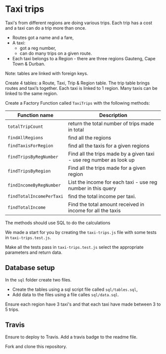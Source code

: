 # Taxi trips

Taxi's from different regions are doing various trips. Each trip has a cost and a taxi can do a trip more than once.

* Routes got a name and a fare,
* A taxi: 
	* got a reg number, 
	* can do many trips on a given route.
* Each taxi belongs to a Region - there are three regions Gauteng, Cape Town & Durban.

Note: tables are linked with foreign keys.

Create 4 tables: a Route, Taxi, Trip & Region table. 
The trip table brings routes and taxi’s together.
Each taxi is linked to 1 region. Many taxis can be linked to the same region.

Create a Factory Function called `TaxiTrips` with the following methods:

Function name            | Description   
------------------------ | ---------------
`totalTripCount` 		 | return the total number of trips made in total               
`findAllRegions` 		     |  find all the regions              
`findTaxisForRegion` 	     |  find all the taxis for a given regions
`findTripsByRegNumber` 	 |  Find all the trips made by a given taxi - use reg number as look up
`findTripsByRegion` 	     |  Find all the trips made for a given region
`findIncomeByRegNumber`    |  List the income for each taxi - use reg number in this query
`findTotalIncomePerTaxi`   |  find the total income per taxi.
`findTotalIncome` 		 | Find the total amount received in income for all the taxis
	

The methods should use SQL to do the calculations

We made a start for you by creating the `taxi-trips.js` file with some tests in `taxi-trips.test.js`.

Make all the tests pass in `taxi-trips.test.js` select the appropriate parameters and return data.

## Database setup

In the `sql` folder create two files.

* Create the tables using a sql script file called `sql/tables.sql`,
* Add data to the files using a file calles `sql/data.sql`.

Ensure each region have 3 taxi's and that each taxi have made between 3 to 5 trips.

## Travis

Ensure to deploy to Travis. Add a travis badge to the readme file.

Fork and clone this repository.
